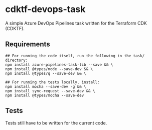 # cdktf-devops-task
A simple Azure DevOps Pipelines task written for the Terraform CDK (CDKTF).

## Requirements
```shell
## For running the code itself, run the following in the task/ directory:
npm install azure-pipelines-task-lib --save && \
npm install @types/node --save-dev && \
npm install @types/q --save-dev && \

## For running the tests locally, install:
npm install mocha --save-dev -g && \
npm install sync-request --save-dev && \
npm install @types/mocha --save-dev
```

## Tests
Tests still have to be written for the current code.
